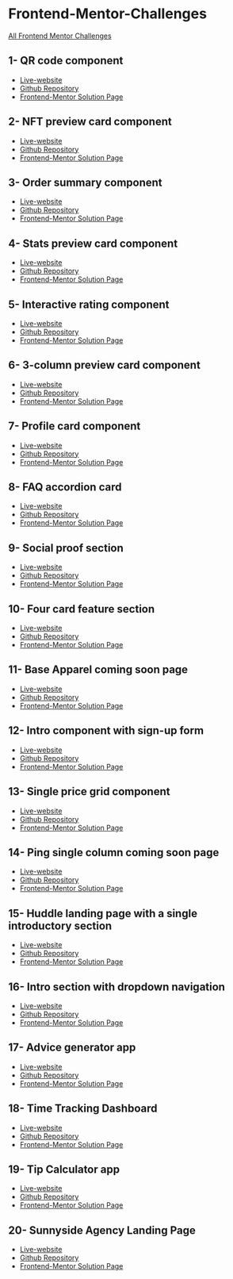 # Frontend-Mentor-Challenges
<a href="https://comendrun.github.io/Frontend-Mentor-Challenges/">All Frontend Mentor Challenges</a>


## 1- QR code component

- <a href="https://nnf4sx.csb.app/">Live-website</a>
- <a href="https://github.com/comendrun/qr-code-component/tree/main/">Github Repository</a>
- <a href="https://www.frontendmentor.io/solutions/html-cssflexbox-r1rhFXor5">Frontend-Mentor Solution Page</a>


## 2- NFT preview card component

- <a href="https://r8mp1o.csb.app/"> Live-website </a>
- <a href="https://github.com/comendrun/nft-project-preview-component">Github Repository</a>
- <a href="https://www.frontendmentor.io/solutions/html-cssflexbox-BykPZBiS5">Frontend-Mentor Solution Page</a>


## 3- Order summary component

- <a href="https://9nb3gd.csb.app/">Live-website</a>
- <a href="https://github.com/comendrun/order-summary-component">Github Repository</a>
- <a href="https://www.frontendmentor.io/solutions/htmlcss-flexbox-SJBmYJnBq">Frontend-Mentor Solution Page</a>


## 4- Stats preview card component

- <a href="https://comendrun.github.io/stats-preview-card-component/">Live-website</a>
- <a href="https://github.com/comendrun/stats-preview-card-component">Github Repository</a>
- <a href="https://www.frontendmentor.io/solutions/styling-this-page-with-css-flexbox-and-also-mediaqueries-BJsCVtnrq">Frontend-Mentor Solution Page</a>
 
 
## 5- Interactive rating component

- <a href="https://hwvmmp.csb.app/">Live-website</a>
- <a href="https://github.com/comendrun/Interactive-rating-component">Github Repository</a>
- <a href="https://www.frontendmentor.io/solutions/interactive-rating-component-with-two-states-and-css-flexbox-SkKILFnS5">Frontend-Mentor Solution Page</a>


## 6- 3-column preview card component

- <a href="https://comendrun.github.io/3-column-preview-card-component/">Live-website</a>
- <a href="https://github.com/comendrun/3-column-preview-card-component">Github Repository</a>
- <a href="https://www.frontendmentor.io/solutions/used-cssgrid-and-cssflexbox-for-styling-this-three-column-preview-SJccUs3rc">Frontend-Mentor Solution Page</a>


## 7- Profile card component

- <a href="https://comendrun.github.io/Profile-card-component/">Live-website</a>
- <a href="https://github.com/comendrun/Profile-card-component">Github Repository</a>
- <a href="https://www.frontendmentor.io/solutions/used-css-flexbox-for-this-challenge-S13XwjaSq">Frontend-Mentor Solution Page</a>

 
## 8- FAQ accordion card

- <a href="https://comendrun.github.io/faq-accordion-card/">Live-website</a>
- <a href="https://github.com/comendrun/faq-accordion-card/tree/master">Github Repository</a>
- <a href="https://www.frontendmentor.io/solutions/faq-using-reactjs-and-also-mobilefirst-approach-fordesign-BJ3uTUUL9">Frontend-Mentor Solution Page</a>


## 9- Social proof section

- <a href="https://comendrun.github.io/social-proof-section/">Live-website</a>
- <a href="https://github.com/comendrun/social-proof-section">Github Repository</a>
- <a href="https://www.frontendmentor.io/solutions/used-css-grid-and-flexbox-and-also-mobilefirst-approach-HywF4fPUq">Frontend-Mentor Solution Page</a>


## 10- Four card feature section

- <a href="https://comendrun.github.io/Four-Card-Feature-Section/">Live-website</a>
- <a href="https://github.com/comendrun/Four-Card-Feature-Section/blob/new-branch/README.md">Github Repository</a>
- <a href="https://www.frontendmentor.io/solutions/using-flexbox-and-also-mobilefirst-approach-to-finish-this-challenge-BkOkmfiIc">Frontend-Mentor Solution Page</a>


## 11- Base Apparel coming soon page

- <a href="https://comendrun.github.io/base-apparel-coming-soon/">Live-website</a>
- <a href="https://github.com/comendrun/base-apparel-coming-soon">Github Repository</a>
- <a href="https://www.frontendmentor.io/solutions/html-css-js-regex-mobilefirst-approach-SJZ-naCU9">Frontend-Mentor Solution Page</a>


## 12- Intro component with sign-up form

- <a href="https://comendrun.github.io/Intro-Component-with-Signup-Form/">Live-website</a>
- <a href="https://github.com/comendrun/Intro-Component-with-Signup-Form">Github Repository</a>
- <a href="https://www.frontendmentor.io/solutions/intro-components-using-html-cssflexbox-also-javascript-validation-LbAIqzOu9e">Frontend-Mentor Solution Page</a>


## 13- Single price grid component

- <a href="https://comendrun.github.io/Single-Price-Grid-Component/">Live-website</a>
- <a href="https://github.com/comendrun/Single-Price-Grid-Component">Github Repository</a>
- <a href="https://www.frontendmentor.io/solutions/mobilefirst-approach-and-cssflexbox-VBlrr4MMsE">Frontend-Mentor Solution Page</a>


## 14- Ping single column coming soon page

- <a href="https://comendrun.github.io/Ping-Coming-Soon-Page/">Live-website</a>
- <a href="https://github.com/comendrun/Ping-Coming-Soon-Page">Github Repository</a>
- <a href="https://www.frontendmentor.io/solutions/mobilefirst-approach-css-flexbox-and-8XA4qSO-SG">Frontend-Mentor Solution Page</a>

## 15- Huddle landing page with a single introductory section

- <a href="https://comendrun.github.io/Huddle-landing-Page-With-Single-Introductory-Section/">Live-website</a>
- <a href="https://github.com/comendrun/Huddle-landing-Page-With-Single-Introductory-Section">Github Repository</a>
- <a href="https://www.frontendmentor.io/solutions/used-mobilefirst-approach-and-css-flexbox-OUfehDan_i">Frontend-Mentor Solution Page</a>

## 16- Intro section with dropdown navigation

- <a href="https://comendrun.github.io/Intro-Section-With-Dropdown-Navigation/">Live-website</a>
- <a href="https://github.com/comendrun/Intro-Section-With-Dropdown-Navigation">Github Repository</a>
- <a href="https://www.frontendmentor.io/solutions/mobilefirst-approach-and-cssflex-U1YEOxfiwA">Frontend-Mentor Solution Page</a>

## 17- Advice generator app

- <a href="https://comendrun.github.io/Advice-Generator-App/">Live-website</a>
- <a href="https://github.com/comendrun/Advice-Generator-App">Github Repository</a>
- <a href="https://www.frontendmentor.io/solutions/advicegen-using-mobilefirst-approach-css-flexbox-eyPXtVmvDw">Frontend-Mentor Solution Page</a>

## 18- Time Tracking Dashboard

- <a href="https://comendrun.github.io/Time-Tracking-Dashboard/">Live-website</a>
- <a href="https://github.com/comendrun/Time-Tracking-Dashboard/blob/master/README.md">Github Repository</a>
- <a href="https://www.frontendmentor.io/solutions/ttd-using-sass-cssgridreactjs-jJCSNgTNAp">Frontend-Mentor Solution Page</a>

## 19- Tip Calculator app

- <a href="https://comendrun.github.io/Tip-calculator-app/">Live-website</a>
- <a href="https://github.com/comendrun/Tip-calculator-app">Github Repository</a>
- <a href="https://www.frontendmentor.io/solutions/used-reactjs-csscustomprops-and-mobilefirst-approach-5vKQ0_y3oS">Frontend-Mentor Solution Page</a>

## 20- Sunnyside Agency Landing Page

- <a href="https://github.com/comendrun/sunnyside-agency-landing-page">Live-website</a>
- <a href="https://comendrun.github.io/sunnyside-agency-landing-page/">Github Repository</a>
- <a href="https://www.frontendmentor.io/solutions/css-flexbox-and-css-grid-and-vanilla-js-QCKKqTqrT0">Frontend-Mentor Solution Page</a>
